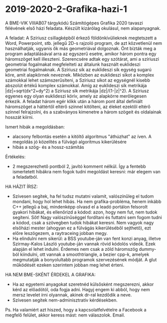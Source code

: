 # 2019-2020-2-Grafika-hazi-1
A BME-VIK VIIIAB07 tárgykódú Számítógépes Grafika 2020 tavaszi félévének első házi feladata. Készült kizárólag okulásul, nem alapanyagnak.

A feladat:
A Szíriusz csillagképből érkező földönkívülieknek megtetszett a Word, Powerpoint, stb. jellegű 2D-s rajzoló program, de azt közvetlenül nem használhatják, ugyanis ők más geometriával dolgoznak. Önt bízták meg a program adaptálásával arra az egyszerű esetre, amikor három pontra egy háromszöget kell illeszteni. Szerencsére adtak egy szótárat, ami a szíriuszi geometriai fogalmakat megfelelteti az általunk használt euklideszi geometriai fogalmaknak. A Szíriusz sík az euklideszi sík egység sugarú köre, amit alapkörnek neveznek. Miközben az euklideszi síkot a komplex számokkal lehet számszerűsíteni, a Szíriusz síkot az egységnél kisebb abszolút értékű komplex számokkal. Amíg az euklideszi sík metrikája |dz|=sqrt(dx^2+dy^2) a Szíriusz sík metrikája |dz|/(1-|z|^2). A Szíriusz egyenes egy olyan euklideszi körív, amely az alapkörre merőlegesen érkezik. A feladat három egér klikk után a három pont által definiált háromszöget a háttértől eltérő színnel kitölteni, az éleket ezektől eltérő színnel felrajzolni, és a szabványos kimenetre a három szögeit és oldalainak hosszát kiírni.

Ismert hibák a megoldásban:
- alacsony felbontás esetén a kitöltő algoritmus "áthúzhat" az íven. A megoldás jó közelítés a fülvágó algoritmus kikerülésére
- hibás a szög- és a hossz-számítás

Értékelés:
- 2 megszerezhető pontból 2, javító komment nélkül. Így a fentebb ismertetett hibákra nem fogok tudni megoldást keresni: már elegem van a feladatból.

HA HÁZIT ÍRSZ:
 - Szívesen segítek, ha fel tudsz mutatni valamit, valószínűleg el tudom mondani, hogy hol lehet hibás. Ha nem grafika-probléma, henem inkább C++ jellegű a baj, mindenképp olvasd el a leadó portálon felsorolt gyakori hibákat, és ellenőrizd a kódod: azon, hogy nem fut, nem tudok segíteni. Sőt! Nagy valószínűséggel fordítani és futtatni sem fogom tudni a kódod, csak a szövegben tudok hibákat keresni. Nem vagyok nagy elsőházi mester (ahogyan ez a fülvágás kikerüléséből sejthető), ezt előre leszögezem, a raytraceing jobban megy.
 - Ha elindulni nem sikerül: a BSS youtube-ján van fent konzi anyag, illetve Szirmay-Kalos László youtube-ján vannak rövid kódolós videók. Ezek alapján el lehet indulni. Érdemes nem csak a zöld háromszög dummy-ból kiindulni, ott vannak a smoothtriangle, a bezier cpp-k, amelyek megmutatják a bonyolultabb programok szervezésének módját. A glut működését ezeken szerintem jobban meg lehet érteni.

HA NEM BME-SKÉNT ÉRDEKEL A GRAFIKA:
 - Ha az egyetemi anyagokat szeretnéd külsősként megszerezni, akkor kérd az előadótól, oda fogja adni. Hagyj engem ki abból, hogy nem mersz levelet írni olyannak, akinek dr-ral kezdődik a neve.
 - Szívesen segítek nem-adminisztratív kérdésekben.

Ps.
Ha valamiért azt hiszed, hogy a kapcsolatfelvételre a Facebook a megfelő felület, akkor keress mást: nem válaszolok. 
Email.
